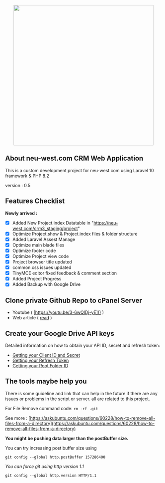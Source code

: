 <p align="center"><img src="https://neu-west.com/wp-content/uploads/2022/07/Neuwest-Bauunternehmen-3-t.png" width="450"></p>

## About neu-west.com CRM Web Application

This is a custom development project for neu-west.com using Laravel 10 framework & PHP 8.2

version : 0.5

## Features Checklist

**Newly arrived :**

- [X] Added New Project.index Datatable in "https://neu-west.com/crm3_staging/project"
- [X] Optimize Project.show & Project.index files & folder structure
- [X] Added Laravel Assest Manage
- [X] Optimize main blade files
- [X] Optimize footer code
- [X] Optimize Project view code
- [X] Project browser title updated
- [X] common.css issues updated
- [X] TinyMCE editor fixed feedback & comment section
- [X] Added Project Progress
- [X] Added Backup with Google Drive

## Clone private Github Repo to cPanel Server

- Youtube ( [https://youtu.be/3-6wQIDj-yE]() )
- Web article ( [read](https://dashboard.webhostingmagic.com/knowledgebase/242/How-To-Clone-A-Private-Github-Repo-To-A-cPanel-Server.html "view website") )

## Create your Google Drive API keys

Detailed information on how to obtain your API ID, secret and refresh token:

- [Getting your Client ID and Secret](https://github.com/ivanvermeyen/laravel-google-drive-demo/blob/master/README/1-getting-your-dlient-id-and-secret.md)
- [Getting your Refresh Token](https://github.com/ivanvermeyen/laravel-google-drive-demo/blob/master/README/2-getting-your-refresh-token.md)
- [Getting your Root Folder ID](https://github.com/ivanvermeyen/laravel-google-drive-demo/blob/master/README/3-getting-your-root-folder-id.md)

## The tools maybe help you

There is some guideline and link that can help in the future if there are any issues or problems in the script or server. all are related to this project.

For File Remove command code: `rm -rf .git`

See more : [https://askubuntu.com/questions/60228/how-to-remove-all-files-from-a-directory](https://askubuntu.com/questions/60228/how-to-remove-all-files-from-a-directory)

**You might be pushing data larger than the postBuffer size.**

You can try increasing post buffer size using

```
git config --global http.postBuffer 157286400
```

_You can force git using http version 1.1_

```
git config --global http.version HTTP/1.1
```
